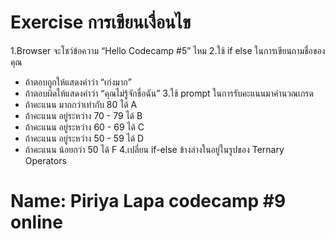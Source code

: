# Exercise การเขียนเงื่อนไข

1.Browser จะโชว์ข้อความ “Hello Codecamp #5” ไหม
2.ใช้ if else ในการเขียนถามชื่อของคุณ

- ถ้าตอบถูกให้แสดงคำว่า “เก่งมาก”
- ถ้าตอบผิดให้แสดงคำว่า “คุณไม่รู้จักชื่อฉัน”
  3.ใช้ prompt ในการรับคะแนนมาคำนวณเกรด
- ถ้าคะแนน มากกว่าเท่ากับ 80 ได้ A
- ถ้าคะแนน อยู่ระหว่าง 70 - 79 ได้ B
- ถ้าคะแนน อยู่ระหว่าง 60 - 69 ได้ C
- ถ้าคะแนน อยู่ระหว่าง 50 - 59 ได้ D
- ถ้าคะแนน น้อยกว่า 50 ได้ F
  4.เปลี่ยน if-else ข้างล่างในอยู่ในรูปของ Ternary Operators
  <br>

# Name: Piriya Lapa codecamp #9 online
